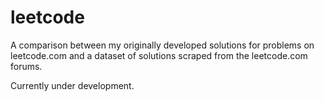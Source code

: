 # leetcode
A comparison between my originally developed solutions for problems on leetcode.com and a dataset of solutions scraped from the leetcode.com forums.

Currently under development.
